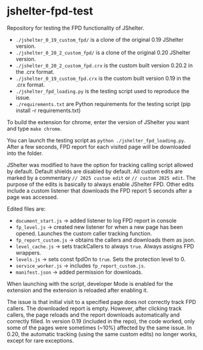 # jshelter-fpd-test
Repository for testing the FPD functionality of JShelter.

- ``./jshelter_0_19_custom_fpd/`` is a clone of the original 0.19 JShelter version.
- ``./jshelter_0_20_2_custom_fpd/`` is a clone of the original 0.20 JShelter version.
- ``./jshelter_0_20_2_custom_fpd.crx`` is the custom built version 0.20.2 in the .crx format.
- ``./jshelter_0_19_custom_fpd.crx`` is the custom built version 0.19 in the .crx format.
- ``./jshelter_fpd_loading.py`` is the testing script used to reproduce the issue.
- ``./requirements.txt`` are Python requirements for the testing script (pip install -r requirements.txt)

To build the extension for chrome, enter the version of JShelter you want and type ``make chrome``. 

You can launch the testing script as ``python ./jshelter_fpd_loading.py``. After a few seconds, FPD report for each visited page will be downloaded into the folder.

JShelter was modified to have the option for tracking calling script allowed by default. Default shields are disabled by default.
All custom edits are marked by a commentary ``// 2025 custom edit`` or ``// custom 2025 edit``. The purpose of the edits is basically to always enable JShelter FPD.
Other edits include a custom listener that downloads the FPD report 5 seconds after a page was accessed.

Edited files are:
- ``document_start.js`` -> added listener to log FPD report in console
- ``fp_level.js`` -> created new listener for when a new page has been opened. Launches the custom caller tracking function.
- ``fp_report_custom.js`` -> obtains the callers and downloads them as json.
- ``level_cache.js`` -> sets trackCallers to always ``true``. Always assigns FPD wrappers.
- ``levels.js`` -> sets const fpdOn to ``true``. Sets the protection level to 0.
- ``service_worker.js`` -> includes ``fp_report_custom.js``.
- ``manifest.json`` -> added permission for downloads.

When launching with the script, developer Mode is enabled for the extension and the extension is reloaded after enabling it.

The issue is that initial visit to a specified page does not correctly track FPD callers. The downloaded report is empty. However, after clicking track callers, the page reloads and the report downloads automatically and correctly filled.
In version 0.19 (included in the repo), the code worked, only some of the pages were sometimes (~10%) affected by the same issue. In 0.20, the automatic tracking (using the same custom edits) no longer works, except for rare exceptions.
